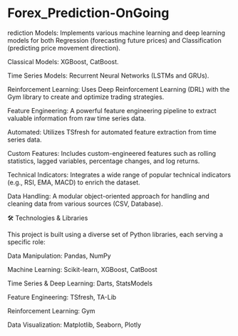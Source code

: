 # Forex_Prediction-OnGoing 
rediction Models: Implements various machine learning and deep learning models for both Regression (forecasting future prices) and Classification (predicting price movement direction).

Classical Models: XGBoost, CatBoost.

Time Series Models: Recurrent Neural Networks (LSTMs and GRUs).

Reinforcement Learning: Uses Deep Reinforcement Learning (DRL) with the Gym library to create and optimize trading strategies.

Feature Engineering: A powerful feature engineering pipeline to extract valuable information from raw time series data.

Automated: Utilizes TSfresh for automated feature extraction from time series data.

Custom Features: Includes custom-engineered features such as rolling statistics, lagged variables, percentage changes, and log returns.

Technical Indicators: Integrates a wide range of popular technical indicators (e.g., RSI, EMA, MACD) to enrich the dataset.

Data Handling: A modular object-oriented approach for handling and cleaning data from various sources (CSV, Database).

🛠️ Technologies & Libraries

This project is built using a diverse set of Python libraries, each serving a specific role:

Data Manipulation: Pandas, NumPy

Machine Learning: Scikit-learn, XGBoost, CatBoost

Time Series & Deep Learning: Darts, StatsModels

Feature Engineering: TSfresh, TA-Lib

Reinforcement Learning: Gym

Data Visualization: Matplotlib, Seaborn, Plotly
